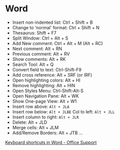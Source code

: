 # Word

- Insert non-indented list: Ctrl + Shift + B
- Change to 'normal' format: Ctrl + Shift + N
- Thesaurus: Shift + F7
- Split Window: Ctrl + Alt + S
- Add New comment: Ctrl + Alt + M (Alt + RC)
- Next comment: Alt + RN
- Previous comment: Alt + RV
- Show comments: Alt + RK
- Search Tool: Alt + Q
- Convert field to text: Ctrl-Shift-F9
- Add cross reference: Alt + SRF (or IRF)
- Open highlighting colors: Alt + HI
- Remove highlighting: Alt + HIN
- Open Styles Menu: Ctrl-Shift-Alt-S
- Open Navigation Pane: Alt + WK
- Show One-page View: Alt + W1
- Insert row above: `Alt + JLA`
- Insert row below: `Alt + JLBE` Col to left: `Alt + JLL`
- Insert column to right: `Alt + JLR`
- Delete: Alt + JLD
- Merge cells: Alt + JLM
- Add/Remove Borders: Alt + JTB ...

[Keyboard shortcuts in Word - Office Support](https://support.office.com/en-us/article/keyboard-shortcuts-in-word-95ef89dd-7142-4b50-afb2-f762f663ceb2)
